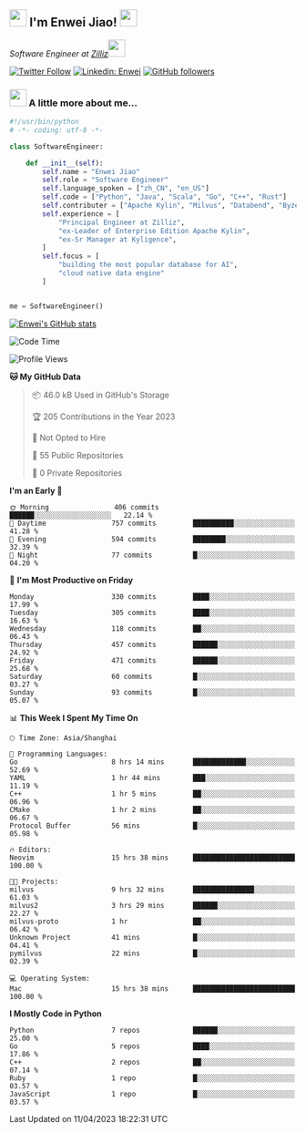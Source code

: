 <h2><img src="https://emojis.slackmojis.com/emojis/images/1531849430/4246/blob-sunglasses.gif?1531849430" width="30"/> I'm  Enwei Jiao! <img src="https://media.giphy.com/media/juBt25nT1KGys/giphy.gif" width=30> </h2>
<!-- <img align='right' src="https://media.giphy.com/media/M9gbBd9nbDrOTu1Mqx/giphy.gif" width="230"> -->
<p><em>Software Engineer at <a href="https://zilliz.com/">Zilliz</a><img src="https://media.giphy.com/media/WUlplcMpOCEmTGBtBW/giphy.gif" width="30"></em></p>

[![Twitter Follow](https://img.shields.io/twitter/follow/misteranmol?label=Follow)](https://twitter.com/intent/follow?screen_name=EnweiJiao)
[![Linkedin: Enwei](https://img.shields.io/badge/-enwei-blue?style=&logo=Linkedin&logoColor=white&link=https://www.linkedin.com/in/enwei-jiao-41192a97)](https://www.linkedin.com/in/enwei-jiao-41192a97/)
[![GitHub followers](https://img.shields.io/github/followers/jiaoew1991?label=Follow&style=social)](https://github.com/jiaoew1991)


### <img src="https://media.giphy.com/media/VgCDAzcKvsR6OM0uWg/giphy.gif" width="30"> A little more about me...  

```python
#!/usr/bin/python
# -*- coding: utf-8 -*-

class SoftwareEngineer:

    def __init__(self):
        self.name = "Enwei Jiao"
        self.role = "Software Engineer"
        self.language_spoken = ["zh_CN", "en_US"]
        self.code = ["Python", "Java", "Scala", "Go", "C++", "Rust"]
        self.contributer = ["Apache Kylin", "Milvus", "Databend", "Byzer-Lang"]
        self.experience = [
            "Principal Engineer at Zilliz",
            "ex-Leader of Enterprise Edition Apache Kylin",
            "ex-Sr Manager at Kyligence",
        ]
        self.focus = [
            "building the most popular database for AI",
            "cloud native data engine"
        ]


me = SoftwareEngineer()
```

[![Enwei's GitHub stats](https://github-readme-stats.vercel.app/api?username=jiaoew1991&count_private=true&show_icons=true)](https://github.com/jiaoew1991/jiaoew1991)

<!-- [![Top Langs](https://github-readme-stats.vercel.app/api/top-langs/?username=jiaoew1991&layout=compact)](https://github.com/jiaoew1991/jiaoew1991) -->

<!--START_SECTION:waka-->
![Code Time](http://img.shields.io/badge/Code%20Time-624%20hrs%2014%20mins-blue)

![Profile Views](http://img.shields.io/badge/Profile%20Views-0-blue)

**🐱 My GitHub Data** 

> 📦 46.0 kB Used in GitHub's Storage 
 > 
> 🏆 205 Contributions in the Year 2023
 > 
> 🚫 Not Opted to Hire
 > 
> 📜 55 Public Repositories 
 > 
> 🔑 0 Private Repositories 
 > 
**I'm an Early 🐤** 

```text
🌞 Morning                406 commits         ██████░░░░░░░░░░░░░░░░░░░   22.14 % 
🌆 Daytime                757 commits         ██████████░░░░░░░░░░░░░░░   41.28 % 
🌃 Evening                594 commits         ████████░░░░░░░░░░░░░░░░░   32.39 % 
🌙 Night                  77 commits          █░░░░░░░░░░░░░░░░░░░░░░░░   04.20 % 
```
📅 **I'm Most Productive on Friday** 

```text
Monday                   330 commits         ████░░░░░░░░░░░░░░░░░░░░░   17.99 % 
Tuesday                  305 commits         ████░░░░░░░░░░░░░░░░░░░░░   16.63 % 
Wednesday                118 commits         ██░░░░░░░░░░░░░░░░░░░░░░░   06.43 % 
Thursday                 457 commits         ██████░░░░░░░░░░░░░░░░░░░   24.92 % 
Friday                   471 commits         ██████░░░░░░░░░░░░░░░░░░░   25.68 % 
Saturday                 60 commits          █░░░░░░░░░░░░░░░░░░░░░░░░   03.27 % 
Sunday                   93 commits          █░░░░░░░░░░░░░░░░░░░░░░░░   05.07 % 
```


📊 **This Week I Spent My Time On** 

```text
🕑︎ Time Zone: Asia/Shanghai

💬 Programming Languages: 
Go                       8 hrs 14 mins       █████████████░░░░░░░░░░░░   52.69 % 
YAML                     1 hr 44 mins        ███░░░░░░░░░░░░░░░░░░░░░░   11.19 % 
C++                      1 hr 5 mins         ██░░░░░░░░░░░░░░░░░░░░░░░   06.96 % 
CMake                    1 hr 2 mins         ██░░░░░░░░░░░░░░░░░░░░░░░   06.67 % 
Protocol Buffer          56 mins             █░░░░░░░░░░░░░░░░░░░░░░░░   05.98 % 

🔥 Editors: 
Neovim                   15 hrs 38 mins      █████████████████████████   100.00 % 

🐱‍💻 Projects: 
milvus                   9 hrs 32 mins       ███████████████░░░░░░░░░░   61.03 % 
milvus2                  3 hrs 29 mins       ██████░░░░░░░░░░░░░░░░░░░   22.27 % 
milvus-proto             1 hr                ██░░░░░░░░░░░░░░░░░░░░░░░   06.42 % 
Unknown Project          41 mins             █░░░░░░░░░░░░░░░░░░░░░░░░   04.41 % 
pymilvus                 22 mins             █░░░░░░░░░░░░░░░░░░░░░░░░   02.39 % 

💻 Operating System: 
Mac                      15 hrs 38 mins      █████████████████████████   100.00 % 
```

**I Mostly Code in Python** 

```text
Python                   7 repos             ██████░░░░░░░░░░░░░░░░░░░   25.00 % 
Go                       5 repos             ████░░░░░░░░░░░░░░░░░░░░░   17.86 % 
C++                      2 repos             ██░░░░░░░░░░░░░░░░░░░░░░░   07.14 % 
Ruby                     1 repo              █░░░░░░░░░░░░░░░░░░░░░░░░   03.57 % 
JavaScript               1 repo              █░░░░░░░░░░░░░░░░░░░░░░░░   03.57 % 
```




 Last Updated on 11/04/2023 18:22:31 UTC
<!--END_SECTION:waka-->
